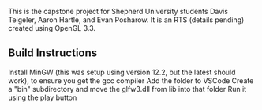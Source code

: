 This is the capstone project for Shepherd University students Davis Teigeler, Aaron Hartle, and Evan Posharow.  It is an RTS (details pending) created using OpenGL 3.3.

## Build Instructions

Install MinGW (this was setup using version 12.2, but the latest should work), to ensure you get the gcc compiler
Add the folder to VSCode
Create a "bin" subdirectory and move the glfw3.dll from lib into that folder
Run it using the play button
